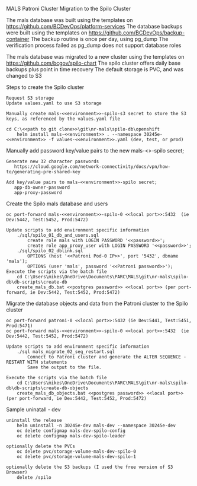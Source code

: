 MALS Patroni Cluster Migration to the Spilo Cluster

The mals database was built using the templates on https://github.com/BCDevOps/platform-services
The database backups were built using the templates on https://github.com/BCDevOps/backup-container
    The backup routine is once per day, using pg_dump 
    The verification process failed as pg_dump does not support database roles

The mals database was migrated to a new cluster using the templates on https://github.com/bcgov/spilo-chart
    The spilo cluster offers daily base backups plus point in time recovery
    The default storage is PVC, and was changed to S3


Steps to create the Spilo cluster

    Request S3 storage
    Update values.yaml to use S3 storage 

    Manually create mals-<<environment>>-spilo-s3 secret to store the S3 keys, as referenced by the values.yaml file

    cd C:\<<path to git clone>>\git\nr-mals\spilo-db\openshift
        helm install mals-<<environment>> . --namespace 30245e-<<environment>> -f values-<<environment>>.yaml (dev, test, or prod)


Manually add password key/value pairs to the new mals-<<environment>>-spilo secret;

    Generate new 32 character passwords
       https://cloud.google.com/network-connectivity/docs/vpn/how-to/generating-pre-shared-key
	   
	Add key/value pairs to mals-<<environment>>-spilo secret;
	   app-db-owner-password
	   app-proxy-password


Create the Spilo mals database and users

	oc port-forward mals-<<environment>>-spilo-0 <<local port>>:5432  (ie Dev:5442, Test:5452, Prod:5472)
    
    Update scripts to add environment specific information
        ./sql/spilo_01_db_and_users.sql
			create role mals with LOGIN PASSWORD '<<password>>';
			create role app_proxy_user with LOGIN PASSWORD '<<password>>';
        ./sql/spilo_02_dblink.sql
	        OPTIONS (host '<<Patroni Pod-0 IP>>', port '5432', dbname 'mals');
	        OPTIONS (user 'mals', password '<<Patroni password>>');
    Execute the scripts via the batch file
        cd C:\Users\mikes\OneDrive\Documents\PARC\MALS\git\nr-mals\spilo-db\db-scripts\create-db
        create_mals_db.bat <<postgres password>> <<local port>> (per port-forward, ie Dev:5442, Test:5452, Prod:5472)


Migrate the database objects and data from the Patroni cluster to the Spilo cluster

	oc port-forward patroni-0 <<local port>>:5432 (ie Dev:5441, Test:5451, Prod:5471)
	oc port-forward mals-<<environment>>-spilo-0 <<local port>>:5432  (ie Dev:5442, Test:5452, Prod:5472)

    Update scripts to add environment specific information
        ./sql mals_migrate_02_seq_restart.sql
            Connect to Patroni cluster and generate the ALTER SEQUENCE - RESTART WITH statements
            Save the output to the file.

    Execute the scripts via the batch file
        cd C:\Users\mikes\OneDrive\Documents\PARC\MALS\git\nr-mals\spilo-db\db-scripts\create-db-objects
        create_mals_db_objects.bat <<postgres password>> <<local port>> (per port-forward, ie Dev:5442, Test:5452, Prod:5472)


Sample uninatall - dev

	uninstall the release
		helm uninstall -n 30245e-dev mals-dev --namespace 30245e-dev		
		oc delete configmap mals-dev-spilo-config
		oc delete configmap mals-dev-spilo-leader

	optionally delete the PVCs
		oc delete pvc/storage-volume-mals-dev-spilo-0
		oc delete pvc/storage-volume-mals-dev-spilo-1

    optionally delete the S3 backups (I used the free version of S3 Browser)
        delete /spilo

